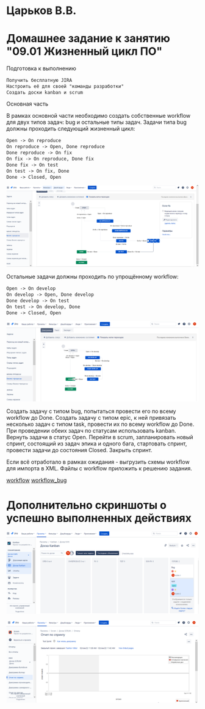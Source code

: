 # Царьков В.В. 
# Домашнее задание к занятию "09.01 Жизненный цикл ПО"

Подготовка к выполнению

    Получить бесплатную JIRA
    Настроить её для своей "команды разработки"
    Создать доски kanban и scrum

Основная часть

В рамках основной части необходимо создать собственные workflow для двух типов задач: bug и остальные типы задач. Задачи типа bug должны проходить следующий жизненный цикл:

    Open -> On reproduce
    On reproduce -> Open, Done reproduce
    Done reproduce -> On fix
    On fix -> On reproduce, Done fix
    Done fix -> On test
    On test -> On fix, Done
    Done -> Closed, Open
	
![Workflow для багов:](Pictures/fix.PNG)

Остальные задачи должны проходить по упрощённому workflow:

    Open -> On develop
    On develop -> Open, Done develop
    Done develop -> On test
    On test -> On develop, Done
    Done -> Closed, Open

![Workflow для остальных задач:](Pictures/All_Other.PNG)

Создать задачу с типом bug, попытаться провести его по всему workflow до Done. Создать задачу с типом epic, к ней привязать несколько задач с типом task, провести их по всему workflow до Done. При проведении обеих задач по статусам использовать kanban. Вернуть задачи в статус Open. Перейти в scrum, запланировать новый спринт, состоящий из задач эпика и одного бага, стартовать спринт, провести задачи до состояния Closed. Закрыть спринт.

Если всё отработало в рамках ожидания - выгрузить схемы workflow для импорта в XML. Файлы с workflow приложить к решению задания.

[workflow](Pictures/Open.xml)
[workflow_bug](Pictures/Bug.xml)

# Дополнительно скриншоты о успешно выполненных действиях

![Kanban Test:](Pictures/Kanban_Test.PNG)

![Scrum Test:](Pictures/Scrum_Test.PNG)